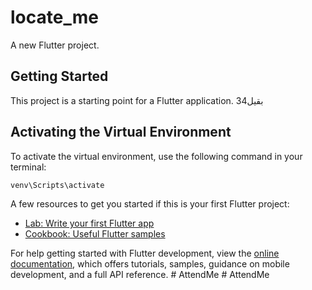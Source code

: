  # locate_me

A new Flutter project.

## Getting Started

This project is a starting point for a Flutter application.
بقيل34
## Activating the Virtual Environment

To activate the virtual environment, use the following command in your terminal:

```bash
venv\Scripts\activate
```


A few resources to get you started if this is your first Flutter project:

- [Lab: Write your first Flutter app](https://docs.flutter.dev/get-started/codelab)
- [Cookbook: Useful Flutter samples](https://docs.flutter.dev/cookbook)

For help getting started with Flutter development, view the
[online documentation](https://docs.flutter.dev/), which offers tutorials,
samples, guidance on mobile development, and a full API reference.
#   A t t e n d M e  
 #   A t t e n d M e  
 
